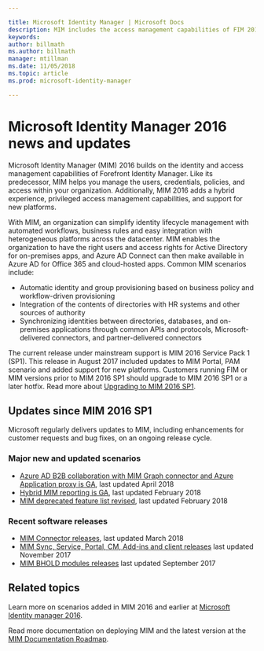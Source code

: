 ```yaml
---

title: Microsoft Identity Manager | Microsoft Docs
description: MIM includes the access management capabilities of FIM 2010 and helps you manage users, credentials, policies, and access within your organization.
keywords:
author: billmath
ms.author: billmath
manager: mtillman
ms.date: 11/05/2018
ms.topic: article
ms.prod: microsoft-identity-manager

---
```


# Microsoft Identity Manager 2016 news and updates

Microsoft Identity Manager (MIM) 2016 builds on the identity and access management capabilities of Forefront Identity Manager. Like its predecessor, MIM helps you manage the users, credentials, policies, and access within your organization.  Additionally, MIM 2016 adds a hybrid experience, privileged access management capabilities, and support for new platforms.


With MIM, an organization can simplify identity lifecycle management with automated workflows, business rules and easy integration with heterogeneous platforms across the datacenter. MIM enables the organization to have the right users and access rights for Active Directory for on-premises apps, and Azure AD Connect can then make available in Azure AD for Office 365 and cloud-hosted apps. Common MIM scenarios include:
 - Automatic identity and group provisioning based on business policy and workflow-driven provisioning
 - Integration of the contents of directories with HR systems and other sources of authority
 - Synchronizing identities between directories, databases, and on-premises applications through common APIs and protocols, Microsoft-delivered connectors, and partner-delivered connectors

The current release under mainstream support is MIM 2016 Service Pack 1 (SP1).  This release in August 2017 included updates to MIM Portal, PAM scenario and added support for new platforms.  Customers running FIM or MIM versions prior to MIM 2016 SP1 should upgrade to MIM 2016 SP1 or a later hotfix.  Read more about [Upgrading to MIM 2016 SP1](./reference/version-history.md).

## Updates since MIM 2016 SP1

Microsoft regularly delivers updates to MIM, including enhancements for customer requests and bug fixes, on an ongoing release cycle.

### Major new and updated scenarios

- [Azure AD B2B collaboration with MIM Graph connector and Azure Application proxy is GA](microsoft-identity-manager-2016-graph-b2b-scenario.md), last updated April 2018
- [Hybrid MIM reporting is GA](https://cloudblogs.microsoft.com/enterprisemobility/2018/02/23/hybrid-mim-reporting-now-available-in-azure-active-directory/), last updated February 2018
- [MIM deprecated feature list revised](microsoft-identity-manager-2016-deprecated-features.md), last updated February 2018

### Recent software releases

- [MIM Connector releases](./reference/microsoft-identity-manager-2016-connector-version-history.md), last updated March 2018
- [MIM Sync, Service, Portal, CM, Add-ins and client releases](./reference/version-history.md) last updated November 2017
- [MIM BHOLD modules releases](./reference/version-bhold-history.md) last updated September 2017




## Related topics

Learn more on scenarios added in MIM 2016 and earlier at [Microsoft Identity manager 2016](microsoft-identity-manager-2016.md).

Read more documentation on deploying MIM and the latest version at the [MIM Documentation Roadmap](https://docs.microsoft.com/en-us/microsoft-identity-manager/).


